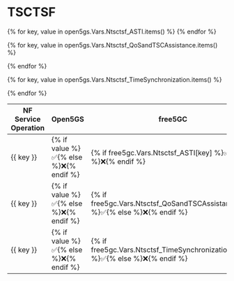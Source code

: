 # TSCTSF

<table>
  <thead>
    <tr>
      <th>NF Service Operation</th>
      <th>Open5GS</th>
      <th>free5GC</th>
      <th>OAI CN5G</th>
    </tr>
  </thead>
  <tbody>
{% for key, value in open5gs.Vars.Ntsctsf_ASTI.items() %}
    <tr>
<td> {{ key }} </td> 
<td>{% if value %}✅{% else %}❌{% endif %} </td> 
<td>{% if free5gc.Vars.Ntsctsf_ASTI[key] %}✅{% else %}❌{% endif %} </td> 
<td>{% if oai.Vars.Ntsctsf_ASTI[key] %}✅{% else %}❌{% endif %} </td>
    </tr>
{% endfor %}

{% for key, value in open5gs.Vars.Ntsctsf_QoSandTSCAssistance.items() %}
    <tr>
<td> {{ key }} </td> 
<td>{% if value %}✅{% else %}❌{% endif %} </td> 
<td>{% if free5gc.Vars.Ntsctsf_QoSandTSCAssistance[key] %}✅{% else %}❌{% endif %} </td> 
<td>{% if oai.Vars.Ntsctsf_QoSandTSCAssistance[key] %}✅{% else %}❌{% endif %} </td>
    </tr>
{% endfor %}

{% for key, value in open5gs.Vars.Ntsctsf_TimeSynchronization.items() %}
    <tr>
<td> {{ key }} </td> 
<td>{% if value %}✅{% else %}❌{% endif %} </td> 
<td>{% if free5gc.Vars.Ntsctsf_TimeSynchronization[key] %}✅{% else %}❌{% endif %} </td> 
<td>{% if oai.Vars.Ntsctsf_TimeSynchronization[key] %}✅{% else %}❌{% endif %} </td>
    </tr>
{% endfor %}

  </tbody>
<table>

